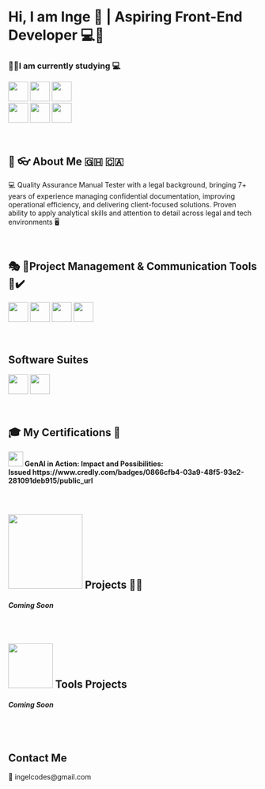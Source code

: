 
<h1> Hi, I am Inge 💜 | Aspiring Front-End Developer 💻🤖 </h1>

<h3> 🧑‍🎓I am currently studying 💻 </h3>
 <p>
  <img src="https://cdn-icons-png.flaticon.com/128/888/888859.png" width="40"/>
  <img src="https://cdn-icons-png.flaticon.com/128/5968/5968242.png" width="40"/>
  <img src="https://cdn.jsdelivr.net/gh/devicons/devicon/icons/javascript/javascript-original.svg" width="40"/> <br>
   <img src="https://cdn-icons-png.flaticon.com/128/4494/4494748.png" width="40"/>
    <img src="https://cdn-icons-png.flaticon.com/128/2111/2111432.png" width="40"/>
      <img src="https://cdn-icons-png.flaticon.com/128/8055/8055576.png" width="40"/>
  
</p>
<br> 

<h2> 👧 👓 About Me 🇬🇭 🇨🇦 </h2>

<p> 💻 Quality Assurance Manual Tester with a legal background, bringing 7+ years of experience managing confidential documentation, improving operational efficiency, and delivering client-focused solutions. Proven ability to apply analytical skills and attention to detail across legal and tech environments 🖥️ </p>

<br> 
<p></p>
<h2> 🎭 🚧Project Management & Communication Tools 🏢✔️ </h2>

<p>  <img src="https://cdn-icons-png.flaticon.com/128/5968/5968875.png" width="40"/> 
    <img src="https://cdn-icons-png.flaticon.com/128/6124/6124991.png" width="40"/>
    <img src="https://cdn-icons-png.flaticon.com/128/3800/3800024.png" width="40"/>
    <img src="https://cdn-icons-png.flaticon.com/128/5968/5968756.png" width="40"/> </p>

<br> 
<p> <h2> Software Suites </h2></p>

<p>
  <img src="https://cdn-icons-png.flaticon.com/128/732/732221.png" width="40"/> 
    <img src="https://cdn-icons-png.flaticon.com/128/300/300221.png" width="40"/>
</p>


<br>
<h2> 🎓 My Certifications 📄 </h2>
<p>  <img src="https://cdn-icons-png.flaticon.com/128/8055/8055576.png" width="30"/><b> GenAI in Action: Impact and Possibilities:<br>
Issued https://www.credly.com/badges/0866cfb4-03a9-48f5-93e2-281091deb915/public_url</b> 
<p> </p>
  <br> 
<h2> <img src="https://media.istockphoto.com/id/1321528239/vector/html5-css3-js-icon-set-web-development.jpg?s=612x612&w=0&k=20&c=hbYVESXmb8UCuyP-izYgNg7Z_otdSfmLUY7Vj5KLCJg=" width="150"/> Projects 👷‍♀️ </h2>
<h5> Coming Soon </h5>

<br> 
  <p>
  <h2>  <img src="https://cdn-icons-png.flaticon.com/128/8055/8055576.png" width="90"/> Tools Projects </h2>
<h5> Coming Soon </h5>
  </p>

<br> 


<br>

<h2> Contact Me </h2>
<p> 📧 <email> ingelcodes@gmail.com </email></p>
